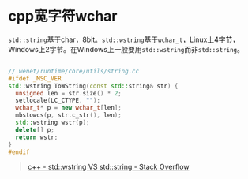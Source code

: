 # cpp宽字符wchar

`std::string`基于char，8bit。`std::wstring`基于`wchar_t`，Linux上4字节，Windows上2字节。在Windows上一般要用`std::wstring`而非`std::string`。

```cpp

// wenet/runtime/core/utils/string.cc
#ifdef _MSC_VER
std::wstring ToWString(const std::string& str) {
  unsigned len = str.size() * 2;
  setlocale(LC_CTYPE, "");
  wchar_t* p = new wchar_t[len];
  mbstowcs(p, str.c_str(), len);
  std::wstring wstr(p);
  delete[] p;
  return wstr;
}
#endif
```

> [c++ - std::wstring VS std::string - Stack Overflow](https://stackoverflow.com/questions/402283/stdwstring-vs-stdstring)
